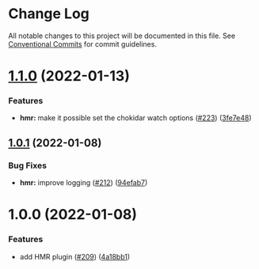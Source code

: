 # Change Log

All notable changes to this project will be documented in this file.
See [Conventional Commits](https://conventionalcommits.org) for commit guidelines.

# [1.1.0](https://github.com/sapphiredev/plugins/compare/@sapphire/plugin-hmr@1.0.1...@sapphire/plugin-hmr@1.1.0) (2022-01-13)

### Features

-   **hmr:** make it possible set the chokidar watch options ([#223](https://github.com/sapphiredev/plugins/issues/223)) ([3fe7e48](https://github.com/sapphiredev/plugins/commit/3fe7e48a3577df6d9addc613cae74ccb07e41639))

## [1.0.1](https://github.com/sapphiredev/plugins/compare/@sapphire/plugin-hmr@1.0.0...@sapphire/plugin-hmr@1.0.1) (2022-01-08)

### Bug Fixes

-   **hmr:** improve logging ([#212](https://github.com/sapphiredev/plugins/issues/212)) ([94efab7](https://github.com/sapphiredev/plugins/commit/94efab789b7b72672f8cd89b00c729ef4f6c795c))

# 1.0.0 (2022-01-08)

### Features

-   add HMR plugin ([#209](https://github.com/sapphiredev/plugins/issues/209)) ([4a18bb1](https://github.com/sapphiredev/plugins/commit/4a18bb1377a8d506fddc5bb991430503902d393b))
